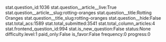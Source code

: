 stat.question_id:1036
stat.question__article__live:True
stat.question__article__slug:rotting-oranges
stat.question__title:Rotting Oranges
stat.question__title_slug:rotting-oranges
stat.question__hide:False
stat.total_acs:1589
stat.total_submitted:3541
stat.total_column_articles:4
stat.frontend_question_id:994
stat.is_new_question:False
status:None
difficulty.level:1
paid_only:False
is_favor:False
frequency:0
progress:0
